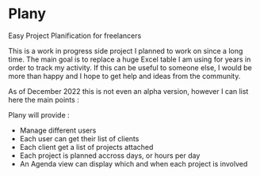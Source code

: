 # Plany

Easy Project Planification for freelancers

This is a work in progress side project I planned to work on since a long time. The main goal is to replace a huge Excel table I am using for years in order to track my activity. If this can be useful to someone else, I would be more than happy and I hope to get help and ideas from the community.

As of December 2022 this is not even an alpha version, however I can list here the main points :

Plany will provide :

 * Manage different users
 * Each user can get their list of clients
 * Each client get a list of projects attached
 * Each project is planned accross days, or hours per day
 * An Agenda view can display which and when each project is involved

